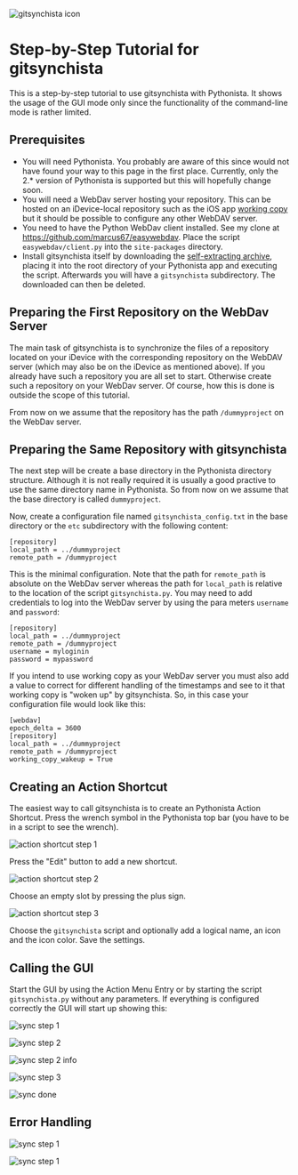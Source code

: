 ![gitsynchista icon](https://raw.githubusercontent.com/marcus67/gitsynchista/master/lib/gitsynchista_64.png)

# Step-by-Step Tutorial for gitsynchista

This is a step-by-step tutorial to use gitsynchista with Pythonista. It shows the usage of the GUI mode only since
the functionality of the command-line mode is rather limited.

## Prerequisites

  * You will need Pythonista. You probably are aware of this since would not have found your way to this page in the first place. Currently, only the 2.* version of Pythonista is supported but this will hopefully change soon.
  * You will need a WebDav server hosting your repository. This can be hosted on an iDevice-local repository such as the iOS app [working copy](https://itunes.apple.com/it/app/working-copy/id896694807?l=en) but it should be possible to configure any other WebDAV server.
  * You need to have the Python WebDav client installed. See my clone at https://github.com/marcus67/easywebdav. Place the script `easywebdav/client.py` into the `site-packages` directory. 
  * Install gitsynchista itself by downloading the [self-extracting archive](https://github.com/marcus67/gitsynchista/blob/master/build/gitsynchista_zip.py), placing it into the root directory of your Pythonista app and executing the script. Afterwards you will have a `gitsynchista` subdirectory. The downloaded can then be deleted.

## Preparing the First Repository on the WebDav Server

The main task of gitsynchista is to synchronize the files of a repository located on your iDevice with the corresponding 
repository on the WebDAV server (which may also be on the iDevice as mentioned above). If you already have such a repository 
you are all set to start. Otherwise create such a repository on your WebDav server. Of course, how this is done is outside
the scope of this tutorial.

From now on we assume that the repository has the path `/dummyproject` on the WebDav server. 

## Preparing the Same Repository with gitsynchista

The next step will be create a base directory in the Pythonista directory structure. Although it is not really required it is usually a good practive to use the same directory name in Pythonista. So from now on we assume that the base directory is called `dummyproject`.

Now, create a configuration file named `gitsynchista_config.txt` in the base directory or the `etc` subdirectory with the following content:

    [repository]
    local_path = ../dummyproject
    remote_path = /dummyproject


This is the minimal configuration. Note that the path for `remote_path` is absolute on the WebDav server whereas the path for `local_path` is relative to the location of the script `gitsynchista.py`. You may need to add credentials to log into the WebDav server by using the para meters `username` and `password`:


    [repository]
    local_path = ../dummyproject
    remote_path = /dummyproject
    username = myloginin
    password = mypassword


If you intend to use working copy as your WebDav server you must also add a value to correct for different handling of the timestamps and see to it that working copy is "woken up" by gitsynchista. So, in this case your configuration file would look like this:

	[webdav]
	epoch_delta = 3600
	[repository]
	local_path = ../dummyproject
	remote_path = /dummyproject
	working_copy_wakeup = True

## Creating an Action Shortcut

The easiest way to call gitsynchista is to create an Pythonista Action Shortcut. Press the wrench symbol in the Pythonista top bar (you have to be in a script to see the wrench).

![action shortcut step 1](https://raw.githubusercontent.com/marcus67/gitsynchista/master/doc/action_shortcut_step1.png)

Press the "Edit" button to add a new shortcut.

![action shortcut step 2](https://raw.githubusercontent.com/marcus67/gitsynchista/master/doc/action_shortcut_step2.png)

Choose an empty slot by pressing the plus sign.

![action shortcut step 3](https://raw.githubusercontent.com/marcus67/gitsynchista/master/docaction_shortcut_step3.png)

Choose the `gitsynchista` script and optionally add a logical name, an icon and the icon color. Save the settings.

## Calling the GUI
Start the GUI by using the Action Menu Entry or by starting the script `gitsynchista.py` without any parameters. If everything is configured correctly the GUI will start up showing this:

![sync step 1](https://raw.githubusercontent.com/marcus67/gitsynchista/master/doc/gitsynchista_gui_sync_step1.png)


![sync step 2](https://raw.githubusercontent.com/marcus67/gitsynchista/master/doc/gitsynchista_gui_sync_step2.png)


![sync step 2 info](https://raw.githubusercontent.com/marcus67/gitsynchista/master/doc/gitsynchista_gui_sync_step2_info.png)


![sync step 3](https://raw.githubusercontent.com/marcus67/gitsynchista/master/doc/gitsynchista_gui_sync_step3.png)


![sync done](https://raw.githubusercontent.com/marcus67/gitsynchista/master/doc/gitsynchista_gui_sync_done.png)

## Error Handling

![sync step 1](https://raw.githubusercontent.com/marcus67/gitsynchista/master/doc/gitsynchista_gui_sync_step1_error.png)

![sync step 1](https://raw.githubusercontent.com/marcus67/gitsynchista/master/doc/gitsynchista_gui_sync_step1_error_info.png)

